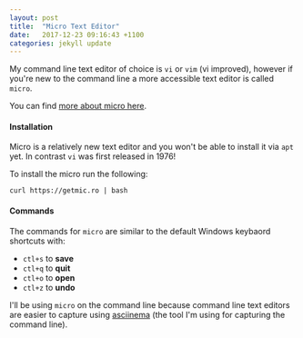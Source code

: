 ```yaml
---
layout: post
title:  "Micro Text Editor"
date:   2017-12-23 09:16:43 +1100
categories: jekyll update
---
```


My command line text editor of choice is `vi` or `vim` (vi improved), however if you're new to the command line a more accessible text editor is called `micro`. 

You can find [more about micro here](https://github.com/zyedidia/micro).

#### Installation

Micro is a relatively new text editor and you won't be able to install it via `apt` yet. In contrast `vi` was first released in 1976!

To install the micro run the following: 

```curl https://getmic.ro | bash```

<script src="https://asciinema.org/a/s80TEbnBRQLO2f9JP7clNTzmF.js" id="asciicast-s80TEbnBRQLO2f9JP7clNTzmF" data-rows="25" async></script> 

#### Commands

The commands for `micro` are similar to the default Windows keybaord shortcuts with: 

- `ctl+s` to __save__
- `ctl+q` to __quit__
- `ctl+o` to __open__
- `ctl+z` to __undo__

I'll be using `micro` on the command line because command line text editors are easier to capture using [asciinema](asciinema.org) (the tool I'm using for capturing the command line).
